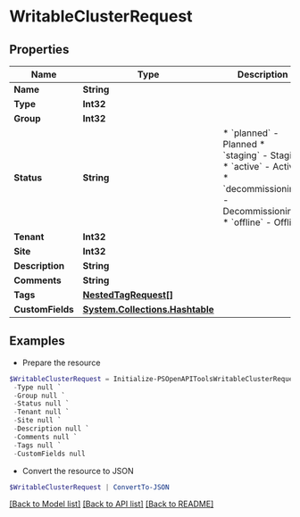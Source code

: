 # WritableClusterRequest
## Properties

Name | Type | Description | Notes
------------ | ------------- | ------------- | -------------
**Name** | **String** |  | 
**Type** | **Int32** |  | 
**Group** | **Int32** |  | [optional] 
**Status** | **String** | * &#x60;planned&#x60; - Planned * &#x60;staging&#x60; - Staging * &#x60;active&#x60; - Active * &#x60;decommissioning&#x60; - Decommissioning * &#x60;offline&#x60; - Offline | [optional] 
**Tenant** | **Int32** |  | [optional] 
**Site** | **Int32** |  | [optional] 
**Description** | **String** |  | [optional] 
**Comments** | **String** |  | [optional] 
**Tags** | [**NestedTagRequest[]**](NestedTagRequest.md) |  | [optional] 
**CustomFields** | [**System.Collections.Hashtable**](AnyType.md) |  | [optional] 

## Examples

- Prepare the resource
```powershell
$WritableClusterRequest = Initialize-PSOpenAPIToolsWritableClusterRequest  -Name null `
 -Type null `
 -Group null `
 -Status null `
 -Tenant null `
 -Site null `
 -Description null `
 -Comments null `
 -Tags null `
 -CustomFields null
```

- Convert the resource to JSON
```powershell
$WritableClusterRequest | ConvertTo-JSON
```

[[Back to Model list]](../README.md#documentation-for-models) [[Back to API list]](../README.md#documentation-for-api-endpoints) [[Back to README]](../README.md)

